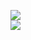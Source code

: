 [![](https://img.shields.io/badge/Made%20With-Github%20Spray-lightgrey.svg?style=for-the-badge&logo=github)](https://github.com/Annihil/github-spray#6584)  
[![](https://i.imgur.com/2DrTn0Z.gif)](https://github.com/Annihil/github-spray)